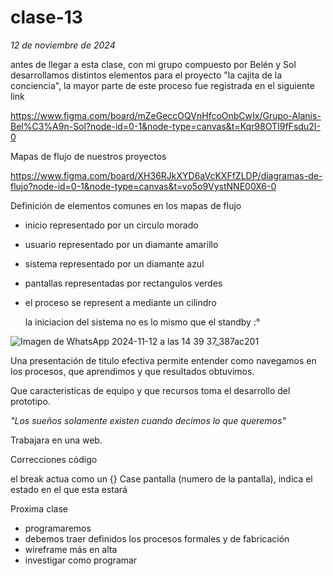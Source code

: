 # clase-13
*12 de noviembre de 2024*

antes de llegar a esta clase, con mi grupo compuesto por Belén y Sol desarrollamos distintos elementos para el proyecto "la cajita de la conciencia", la mayor parte de este proceso fue registrada en el siguiente link

https://www.figma.com/board/mZeGeccOQVnHfcoOnbCwIx/Grupo-Alanis-Bel%C3%A9n-Sol?node-id=0-1&node-type=canvas&t=Kqr98OTI9fFsdu2I-0


Mapas de flujo de nuestros proyectos

https://www.figma.com/board/XH36RJkXYD6aVcKXFfZLDP/diagramas-de-flujo?node-id=0-1&node-type=canvas&t=vo5o9VystNNE00X6-0 

Definición de elementos comunes en los mapas de flujo

- inicio representado por un circulo morado
- usuario representado por un diamante amarillo
- sistema representado por un diamante azul
- pantallas representadas por rectangulos verdes
- el proceso se represent a mediante un cilindro

  la iniciacion del sistema no es lo mismo que el standby :°

  
![Imagen de WhatsApp 2024-11-12 a las 14 39 37_387ac201](https://github.com/user-attachments/assets/a35de5a7-140e-47ab-b4b8-a2270ad113d6) 


Una presentación de titulo efectiva permite entender como navegamos en los procesos, que aprendimos y que resultados obtuvimos.
 
Que caracteristicas de equipo y que recursos toma el desarrollo del prototipo.

*"Los sueños solamente existen cuando decimos lo que queremos"*

Trabajara en una web.

Correcciones código

el break actua como un {}
Case pantalla (numero de la pantalla), indica el estado en el que esta estará
 
Proxima clase 
- programaremos
- debemos traer definidos los procesos formales y de fabricación
- wireframe más en alta
- investigar como programar



  
  
